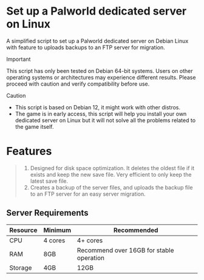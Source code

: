 # Set up a Palworld dedicated server on Linux
A simplified script to set up a Palworld dedicated server on Debian Linux with feature to uploads backups to an FTP server for migration.

> [!IMPORTANT]
> This script has only been tested on Debian 64-bit systems. Users on other operating systems or architectures may experience different results. Please proceed with caution and verify compatibility before use.

> [!CAUTION]
> - This script is based on Debian 12, it might work with other distros.
> - The game is in early access, this script will help you install your own dedicated server on Linux but it will not solve all the problems related to the game itself.

# Features

> 1. Designed for disk space optimization. It deletes the oldest file if it exists and keep the new save file. Very efficient to only keep the latest save file.
> 2. Creates a backup of the server files, and uploads the backup file to an FTP server for an easy server migration.

## Server Requirements

| Resource | Minimum | Recommended                              |
|----------|---------|------------------------------------------|
| CPU      | 4 cores | 4+ cores                                 |
| RAM      | 8GB     | Recommend over 16GB for stable operation |
| Storage  | 4GB     | 12GB                                     |


